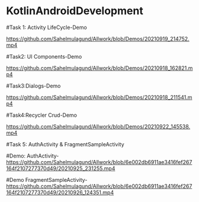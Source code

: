 # KotlinAndroidDevelopment
#Task 1: Activity LifeCycle-Demo

https://github.com/Sahelmulagund/Allwork/blob/Demos/20210919_214752.mp4

#Task2: UI Components-Demo

https://github.com/Sahelmulagund/Allwork/blob/Demos/20210918_162821.mp4

#Task3:Dialogs-Demo

https://github.com/Sahelmulagund/Allwork/blob/Demos/20210918_211541.mp4

#Task4:Recycler Crud-Demo

https://github.com/Sahelmulagund/Allwork/blob/Demos/20210922_145538.mp4

#Task 5: AuthActivity & FragmentSampleActivity

#Demo: AuthActivity- https://github.com/Sahelmulagund/Allwork/blob/6e002db6911ae3416fef267164f2107277370d49/20210925_231255.mp4

#Demo FragmentSampleActivity- https://github.com/Sahelmulagund/Allwork/blob/6e002db6911ae3416fef267164f2107277370d49/20210926_124351.mp4
